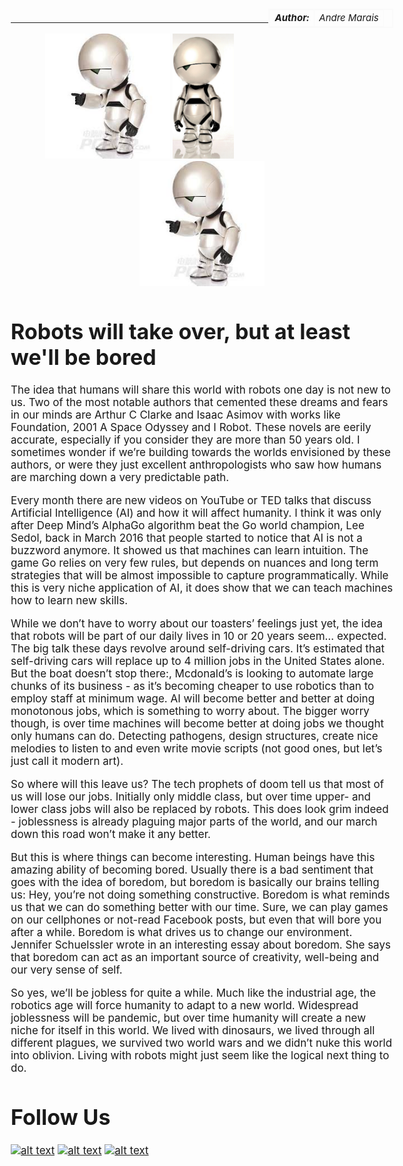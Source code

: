 <style>
table{
    border-collapse: collapse;
    border-spacing: 0;
    border:2px solid #fafafa;
    width:200px;
    font-style: italic;
    font-size: 15px;
}

th{
    border:2px solid #fafafa;
}

td{
    border:1px solid #fafafa;
}
</style>

<style>
body {
  font-size: 17px;
  }
</style>

<table align="right">
  <tr>
    <td><b>Author:</b></td>
    <td>Andre Marais</td>
  </tr>
  <!--<tr>
    <td></td>
    <td>Jason Perlow</td>
  </tr>-->
</table>

<br />

------------------

<center>
    <img src="images/robot1.png" alt="robot 1" style="height: 200px;"/>
    <img src="images/robot2.png" alt="robot 2" style="height: 200px;"/>
    <img src="images/robot3.png" alt="robot 3" style="height: 200px;"/>
</center>

# Robots will take over, but at least we'll be bored

The idea that humans will share this world with robots one day is not new to us. Two of the most notable authors that cemented these dreams and fears in our minds are Arthur C Clarke and Isaac Asimov with works like Foundation, 2001 A Space Odyssey and I Robot. These novels are eerily accurate, especially if you consider they are more than 50 years old. I sometimes wonder if we’re building towards the worlds envisioned by these authors, or were they just excellent anthropologists who saw how humans are marching down a very predictable path. 

Every month there are new videos on YouTube or TED  talks that discuss Artificial Intelligence (AI) and how it will affect humanity. I think it was only after Deep Mind’s AlphaGo algorithm beat the Go world champion, Lee Sedol, back in March 2016 that people started to notice that AI is not a buzzword anymore. It showed us that machines can learn intuition. The game Go relies on very few rules, but depends on nuances and long term strategies that will be almost impossible to capture programmatically. While this is very niche application of AI, it does show that we can teach machines how to learn new skills.  

While we don’t have to worry about our toasters’ feelings just yet, the idea that robots will be part of our daily lives in 10 or 20 years seem… expected.  The big talk these days revolve around self-driving cars. It’s estimated that self-driving cars will replace up to 4 million jobs in the United States alone. But the boat doesn’t stop there:, Mcdonald’s is looking to automate large chunks of its business - as it’s becoming cheaper to use robotics than to employ staff at minimum wage. AI will become better and better at doing monotonous jobs, which is something to worry about. The bigger worry though, is over time machines will become better at doing jobs we thought only humans can do. Detecting pathogens, design structures, create nice melodies to listen to and even write movie scripts (not good ones, but let’s just call it modern art).

So where will this leave us? The tech prophets of doom tell us that most of us will lose our jobs. Initially only middle class, but over time upper- and lower class jobs will also be replaced by robots. This does look grim indeed - joblessness is already plaguing major parts of the world, and our march down this road won’t make it any better. 

But this is where things can become interesting. Human beings have this amazing ability of becoming bored. Usually there is a bad sentiment that goes with the idea of boredom, but boredom is basically our brains telling us: Hey, you’re not doing something constructive. Boredom is what reminds us that we can do something better with our time. Sure, we can play games on our cellphones or not-read Facebook posts, but even that will bore you after a while. Boredom is what drives us to change our environment. Jennifer Schuelssler wrote in an interesting essay about boredom. She says that boredom can act as an important source of creativity, well-being and our very sense of self. 

So yes, we’ll be jobless for quite a while. Much like the industrial age, the robotics age will force humanity to adapt to a new world. Widespread joblessness will be pandemic, but over time humanity will create a new niche for itself in this world. We lived with dinosaurs, we lived through all different plagues, we survived two world wars and we didn’t nuke this world into oblivion. Living with robots might just seem like the logical next thing to do. 

# Follow Us

<!-- display the social media buttons in your README -->
[![alt text][1.1]][1]
[![alt text][2.1]][2]
[![alt text][3.1]][3]

<!-- links to social media icons -->
<!-- no need to change these -->

<!-- icons with padding -->
[1.1]: http://i.imgur.com/tXSoThF.png (twitter icon with padding)
[2.1]: http://i.imgur.com/P3YfQoD.png (facebook icon with padding)
[3.1]: http://i.imgur.com/0o48UoR.png (github icon with padding)

<!-- links to your social media accounts -->
<!-- update these accordingly -->

[1]: https://twitter.com/isaziconsulting
[2]: https://www.facebook.com/Isazi-Consulting-240193656434498/
[3]: https://github.com/isaziconsulting